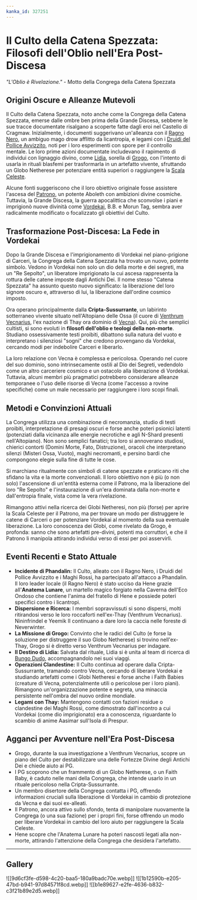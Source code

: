 ```yaml
---
kanka_id: 327251
---
```


# Il Culto della Catena Spezzata: Filosofi dell'Oblio nell'Era Post-Discesa

*"L'Oblio è Rivelazione."* - Motto della Congrega della Catena Spezzata

## Origini Oscure e Alleanze Mutevoli

Il Culto della Catena Spezzata, noto anche come la Congrega della Catena Spezzata, emerse dalle ombre ben prima della Grande Discesa, sebbene le sue tracce documentate risalgano a scoperte fatte dagli eroi nel Castello di Cragmaw. Inizialmente, i documenti suggerivano un'alleanza con il [Ragno Nero](https://app.kanka.io/w/273567/entities/6880951), un ambiguo mago drow afflitto da licantropia, e legami con i [Druidi del Pollice Avvizzito](https://app.kanka.io/w/273567/entities/6880963), noti per i loro esperimenti con spore per il controllo mentale. Le loro prime azioni documentate includevano il rapimento di individui con lignaggio divino, come [Lidia](https://app.kanka.io/w/273567/entities/6884343), sorella di [Grogo](https://app.kanka.io/w/273567/entities/6751878), con l'intento di usarla in rituali blasfemi per trasformarla in un artefatto vivente, sfruttando un Globo Netherese per potenziare entità superiori o raggiungere la [Scala Celeste](https://app.kanka.io/w/273567/locations/6873909).

Alcune fonti suggeriscono che il loro obiettivo originale fosse assistere l'ascesa del [Patrono](https://app.kanka.io/w/273567/characters/6752075), un potente Aboleth con ambizioni divine cosmiche. Tuttavia, la Grande Discesa, la guerra apocalittica che sconvolse i piani e imprigionò nuove divinità come [Vordekai](https://app.kanka.io/w/273567/characters/6751917), B.B. e Morun Tag, sembra aver radicalmente modificato o focalizzato gli obiettivi del Culto.

## Trasformazione Post-Discesa: La Fede in Vordekai

Dopo la Grande Discesa e l'imprigionamento di Vordekai nel piano-prigione di Carceri, la Congrega della Catena Spezzata ha trovato un nuovo, potente simbolo. Vedono in Vordekai non solo un dio della morte e dei segreti, ma un "Re Sepolto", un liberatore imprigionato la cui ascesa rappresenta la rottura delle catene imposte dagli Antichi Dei. Il nome stesso "Catena Spezzata" ha assunto questo nuovo significato: la liberazione del loro signore oscuro e, attraverso di lui, la liberazione dall'ordine cosmico imposto.

Ora operano principalmente dalla **Cripta-Sussurrante**, un labirinto sotterraneo vivente situato nell'Altopiano delle Ossa (il cuore di [Venthrum Vecnarius](https://app.kanka.io/w/273567/locations/6915712), l'ex nazione di Thay ora dominio di [Vecna](https://app.kanka.io/w/273567/characters/6810286)). Qui, più che semplici cultisti, si sono evoluti in **filosofi dell'oblio e teologi della non-morte**. Studiano ossessivamente testi proibiti, dibattono sulla natura del vuoto e interpretano i silenziosi "sogni" che credono provengano da Vordekai, cercando modi per indebolire Carceri e liberarlo.

La loro relazione con Vecna è complessa e pericolosa. Operando nel cuore del suo dominio, sono intrinsecamente ostili al Dio dei Segreti, vedendolo come un altro carceriere cosmico e un ostacolo alla liberazione di Vordekai. Tuttavia, alcuni membri più pragmatici potrebbero considerare alleanze temporanee o l'uso delle risorse di Vecna (come l'accesso a rovine specifiche) come un male necessario per raggiungere i loro scopi finali.

## Metodi e Convinzioni Attuali

La Congrega utilizza una combinazione di necromanzia, studio di testi proibiti, interpretazione di presagi oscuri e forse anche poteri psionici latenti (potenziati dalla vicinanza alle energie necrotiche e agli N-Shard presenti nell'Altopiano). Non sono semplici fanatici; tra loro si annoverano studiosi, chierici contorti (Domini Morte, Fato, Distruzione), oracoli che interpretano silenzi (Misteri Ossa, Vuoto), maghi necromanti, e persino bardi che compongono elegie sulla fine di tutte le cose.

Si marchiano ritualmente con simboli di catene spezzate e praticano riti che sfidano la vita e la morte convenzionali. Il loro obiettivo non è più (o non solo) l'ascensione di un'entità esterna come il Patrono, ma la liberazione del loro "Re Sepolto" e l'instaurazione di un'era dominata dalla non-morte e dall'entropia finale, vista come la vera rivelazione.

Rimangono attivi nella ricerca dei Globi Netheresi, non più (forse) per aprire la Scala Celeste per il Patrono, ma per trovare un modo per distruggere le catene di Carceri o per potenziare Vordekai al momento della sua eventuale liberazione. La loro conoscenza dei Globi, come rivelato da Grogo, è profonda: sanno che sono artefatti pre-divini, potenti ma corruttori, e che il Patrono li manipola attirando individui verso di essi per poi asservirli.

## Eventi Recenti e Stato Attuale

* **Incidente di Phandalin:** Il Culto, alleato con il Ragno Nero, i Druidi del Pollice Avvizzito e i Maghi Rossi, ha partecipato all'attacco a Phandalin. Il loro leader locale (il Ragno Nero) è stato ucciso da Hene grazie all'**Anatema Lunare**, un martello magico forgiato nella Caverna dell'Eco Ondoso che contiene l'anima del fratello di Hene e possiede poteri specifici contro i licantropi.
* **Dispersione e Ricerca:** I membri sopravvissuti si sono dispersi, molti ritirandosi verso le loro roccaforti nell'ex-Thay (Venthrum Vecnarius). Nininfrindel e Yeemik II continuano a dare loro la caccia nelle foreste di Neverwinter.
* **La Missione di Grogo:** Convinto che le radici del Culto (e forse la soluzione per distruggere il suo Globo Netherese) si trovino nell'ex-Thay, Grogo si è diretto verso Venthrum Vecnarius per indagare.
* **Il Destino di Lidia:** Salvata dal rituale, Lidia si è unita al team di ricerca di [Bungo Dudo](https://app.kanka.io/w/273567/characters/6751926), accompagnandolo nei suoi viaggi.
* **Operazioni Clandestine:** Il Culto continua ad operare dalla Cripta-Sussurrante, tramando contro Vecna, cercando di liberare Vordekai e studiando artefatti come i Globi Netheresi e forse anche i Faith Babies (creature di Vecna, potenzialmente utili o pericolose per i loro piani). Rimangono un'organizzazione potente e segreta, una minaccia persistente nell'ombra del nuovo ordine mondiale.
* **Legami con Thay:** Mantengono contatti con fazioni residue o clandestine dei Maghi Rossi, come dimostrato dall'incontro a cui Vordekai (come dio imprigionato) era a conoscenza, riguardante lo scambio di anime Aasimar sull'Isola di Prespur.

## Agganci per Avventure nell'Era Post-Discesa

* Grogo, durante la sua investigazione a Venthrum Vecnarius, scopre un piano del Culto per destabilizzare una delle Fortezze Divine degli Antichi Dei e chiede aiuto ai PG.
* I PG scoprono che un frammento di un Globo Netherese, o un Faith Baby, è caduto nelle mani della Congrega, che intende usarlo in un rituale pericoloso nella Cripta-Sussurrante.
* Un membro disertore della Congrega contatta i PG, offrendo informazioni cruciali sulla liberazione di Vordekai in cambio di protezione da Vecna e dai suoi ex-alleati.
* Il Patrono, ancora attivo sullo sfondo, tenta di manipolare nuovamente la Congrega (o una sua fazione) per i propri fini, forse offrendo un modo per liberare Vordekai in cambio del loro aiuto per raggiungere la Scala Celeste.
* Hene scopre che l'Anatema Lunare ha poteri nascosti legati alla non-morte, attirando l'attenzione della Congrega che desidera l'artefatto.

---
## Gallery
![[9d6cf3fe-d598-4c20-baa5-180a9badc70e.webp]]
![[1b12590b-e205-47bd-b941-97d84571f8cd.webp]]
![[b1e89627-e2fe-4636-b832-c3f21b89e2d5.webp]]